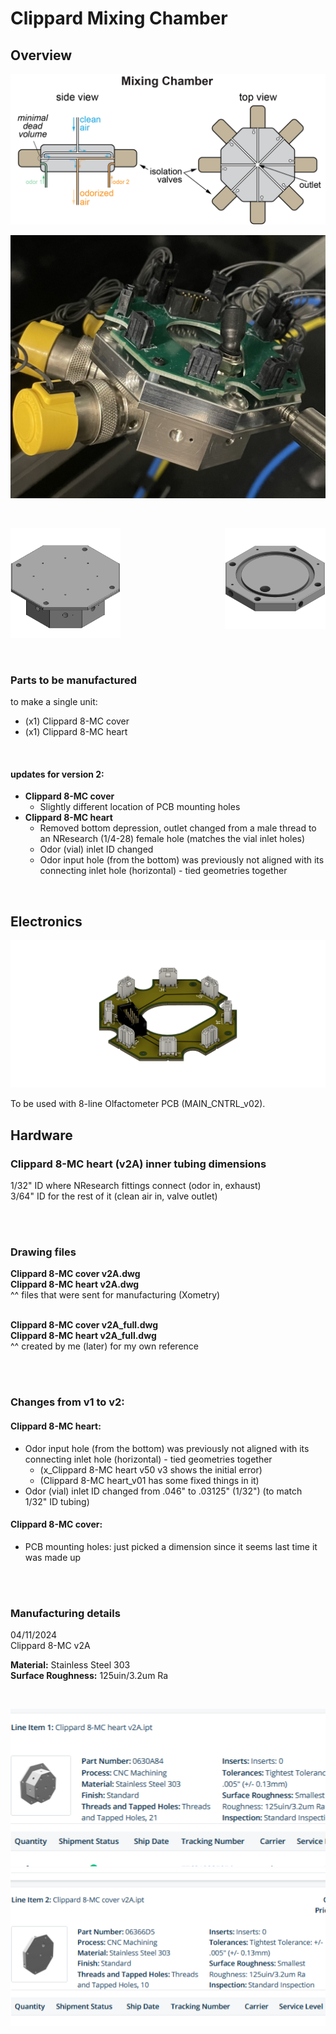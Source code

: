 # Clippard Mixing Chamber

## Overview

![Fig2_mc_04](images/Fig2_Mixing_Chamber_04_crop.png)

![mc_2](images/mc_2.jpg)

<br>

<!-- NEED TO FIX THIS-->
<p align="left">
  <img src="images/Clippard 8-MC heart v2A.png" width="35%" align>
  <img src="images/Clippard 8-MC cover v2A.png" width="32%" align="right">
</p>

<br>

### Parts to be manufactured

to make a single unit:

- (x1) Clippard 8-MC cover
- (x1) Clippard 8-MC heart

<br>

#### updates for version 2:
- **Clippard 8-MC cover**
    - Slightly different location of PCB mounting holes
- **Clippard 8-MC heart**
    - Removed bottom depression, outlet changed from a male thread to an NResearch (1/4-28) female hole (matches the vial inlet holes)
    - Odor (vial) inlet ID changed
    - Odor input hole (from the bottom) was previously not aligned with its connecting inlet hole (horizontal) - tied geometries together

<br>

## Electronics

![image](images/Clippard_8-MC_3D_PCB.png)


To be used with 8-line Olfactometer PCB (MAIN_CNTRL_v02).

## Hardware

### Clippard 8-MC heart (v2A) inner tubing dimensions

1/32" ID where NResearch fittings connect (odor in, exhaust)  
3/64" ID for the rest of it (clean air in, valve outlet)  

<br><br>

### Drawing files

**Clippard 8-MC cover v2A.dwg**  
**Clippard 8-MC heart v2A.dwg**  
^^ files that  were sent for manufacturing (Xometry)  
<br>

**Clippard 8-MC cover v2A_full.dwg**  
**Clippard 8-MC heart v2A_full.dwg**  
^^ created by me (later) for my own reference

<br><br>

### Changes from v1 to v2:

#### Clippard 8-MC heart:
- Odor input hole (from the bottom) was previously not aligned with its connecting inlet hole (horizontal) - tied geometries together  
	- (x_Clippard 8-MC heart v50 v3 shows the initial error)  
	- (Clippard 8-MC heart_v01 has some fixed things in it)  
- Odor (vial) inlet ID changed from .046" to .03125" (1/32") (to match 1/32" ID tubing)  

#### Clippard 8-MC cover:
- PCB mounting holes: just picked a dimension since it seems last time it was made up  

<br><br>

### Manufacturing details

04/11/2024  
Clippard 8-MC v2A

**Material:** Stainless Steel 303  
**Surface Roughness:** 125uin/3.2um Ra

<br>

![order_details_heart](images/Clippard%208-MC%20v2A%20heart%20order%20details.png)
![order_details_cover](images/Clippard%208-MC%20v2A%20cover%20order%20details.png)

<!--
<p align="center"><img src="images/Clippard 8-MC v2A heart order details.png" width="60%"></p>
<p align="center"><img src="images/Clippard 8-MC v2A cover order details.png" width="60%"></p>
-->